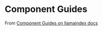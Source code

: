 # Component Guides
From [Component Guides on llamaindex docs](https://docs.llamaindex.ai/en/stable/module_guides/)
